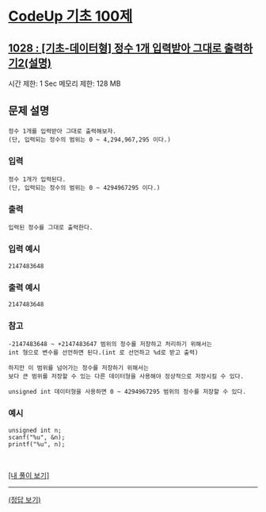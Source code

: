 # [CodeUp 기초 100제](https://codeup.kr/problem.php)

## [1028 : [기초-데이터형] 정수 1개 입력받아 그대로 출력하기2(설명)](https://codeup.kr/problem.php?id=1028)

시간 제한: 1 Sec  메모리 제한: 128 MB

## 문제 설명

    정수 1개를 입력받아 그대로 출력해보자.
    (단, 입력되는 정수의 범위는 0 ~ 4,294,967,295 이다.)

### 입력

    정수 1개가 입력된다.
    (단, 입력되는 정수의 범위는 0 ~ 4294967295 이다.)

### 출력

    입력된 정수를 그대로 출력한다.

### 입력 예시

    2147483648

### 출력 예시

    2147483648

### 참고

    -2147483648 ~ +2147483647 범위의 정수를 저장하고 처리하기 위해서는
    int 형으로 변수를 선언하면 된다.(int 로 선언하고 %d로 받고 출력)

    하지만 이 범위를 넘어가는 정수를 저장하기 위해서는
    보다 큰 범위를 저장할 수 있는 다른 데이터형을 사용해야 정상적으로 저장시킬 수 있다.

    unsigned int 데이터형을 사용하면 0 ~ 4294967295 범위의 정수를 저장할 수 있다.

### 예시

    unsigned int n;
    scanf("%u", &n);
    printf("%u", n);

</br>

[[내 풀이 보기]](https://github.com/flexboni/code_up/blob/master/1028/myCode.cpp)

---

[(정답 보기)](https://codeup.kr/showsource.php?id=425038)